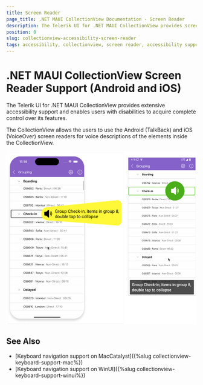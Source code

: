 ```yaml
---
title: Screen Reader
page_title: .NET MAUI CollectionView Documentation - Screen Reader
description: The Telerik UI for .NET MAUI CollectionView provides screen reader support for Android and iOS.
position: 0
slug: collectionview-accessibility-screen-reader
tags: accessibility, collectionview, screen reader, accessibility support, dotnet maui
---
```


# .NET MAUI CollectionView Screen Reader Support (Android and iOS)

The Telerik UI for .NET MAUI CollectionView provides extensive accessibility support and enables users with disabilities to acquire complete control over its features.

The CollectionView allows the users to use the Android (TalkBack) and iOS (VoiceOver) screen readers for voice descriptions of the elements inside the CollectionView.

![.NET MAUI ColelctionView Screen Reader Support](../images/collectionview-screen-reader.png)

## See Also

- [Keyboard navigation support on MacCatalyst]({%slug collectionview-keyboard-support-mac%})
- [Keyboard navigation support on WinUI]({%slug collectionview-keyboard-support-winui%})